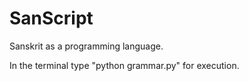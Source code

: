 # SanScript
Sanskrit as a programming language.

In the terminal type "python grammar.py" for execution.
